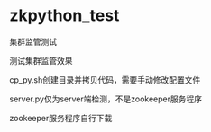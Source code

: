 zkpython_test
=============

集群监管测试

测试集群监管效果

cp_py.sh创建目录并拷贝代码，需要手动修改配置文件

server.py仅为server端检测，不是zookeeper服务程序

zookeeper服务程序自行下载
